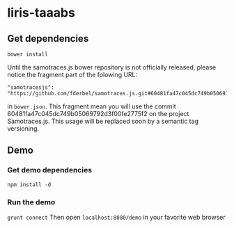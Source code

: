 # liris-taaabs

## Get dependencies
`bower install`

Until the samotraces.js bower repository is not officially released, please notice the fragment part of the folowing URL:
```
"samotracesjs": "https://github.com/fderbel/samotraces.js.git#60481fa47c045dc749b05069792d3f00fe2775f2"
```
in `bower.json`. This fragment mean you will use the commit 60481fa47c045dc749b05069792d3f00fe2775f2 on the project Samotraces.js.
This usage will be replaced soon by a semantic tag versioning.

## Demo
### Get demo dependencies
`npm install -d`

### Run the demo
`grunt connect`
Then open `localhost:8080/demo` in your favorite web browser
